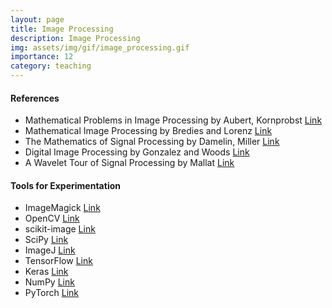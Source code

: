 ```yaml
---
layout: page
title: Image Processing
description: Image Processing
img: assets/img/gif/image_processing.gif
importance: 12
category: teaching
---
```


#### References

* Mathematical Problems in Image Processing by Aubert, Kornprobst [Link](https://link.springer.com/book/10.1007/978-0-387-44588-5)
* Mathematical Image Processing  by Bredies and Lorenz [Link](https://link.springer.com/book/10.1007/978-3-030-01458-2)
* The Mathematics of Signal Processing by Damelin, Miller [Link](https://www.cambridgebookshop.co.uk/products/the-mathematics-of-signal-processing)
* Digital Image Processing by Gonzalez and Woods [Link](https://www.pearson.com/en-us/subject-catalog/p/digital-image-processing/P200000003224?view=educator)
* A Wavelet Tour of Signal Processing by Mallat [Link](https://www.elsevier.com/books/a-wavelet-tour-of-signal-processing/mallat/978-0-12-374370-1)


 
#### Tools for Experimentation

* ImageMagick [Link](https://imagemagick.org/index.php)
* OpenCV [Link](https://opencv.org/)
* scikit-image [Link](https://scikit-image.org/)
* SciPy [Link](https://scipy.org/)
* ImageJ [Link](https://imagej.net/)
* TensorFlow [Link](https://www.tensorflow.org/)
* Keras [Link](https://keras.io/)
* NumPy [Link](https://numpy.org/)
* PyTorch [Link](https://pytorch.org/)
